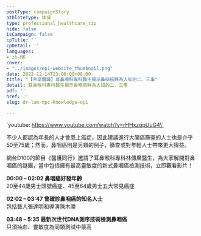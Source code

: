 ```yaml
---
postType: campaignStory
athleteType: 体操
type: professional_healthcare_tip
hide: false
isCampaign: false
cpTitle: ''
cpDetail: ''
languages:
- zh-HK
cover:
- "../images/ep1-website_thumbnail.png"
date: 2022-12-14T23:00:00+08:00
title: "【共享醫識】耳鼻喉科專科醫生揭示鼻咽癌鮮為人知的二、三事"
detail: 耳鼻喉科專科醫生揭示鼻咽癌鮮為人知的二、三事
pdf: ''
href: ''
slug: dr-lam-npc-knowledge-ep1

---
```

\`youtube: https://www.youtube.com/watch?v=rHHxzqpUuG4\`

不少人都認為年長的人才會患上癌症，因此建議進行大腸癌篩查的人士也是介乎50至75歲；然而，鼻咽癌則是另類的例子，篩查或對年輕人士帶來更大得益。

網台D100的節目《醫護同行》邀請了耳鼻喉科專科林傳廣醫生，為大家解開對鼻咽癌的謎團，當中包括擁有最高靈敏度的新式鼻咽癌檢測技術，立即觀看影片！

**00:00 – 02:02 鼻咽癌好發年齡**  
20至44歲男士頭號癌症、45至64歲男士五大常見癌症

**02:02 – 03:47 曾確診鼻咽癌的知名人士**  
包括藝人張達明和導演陳木勝

**03:48 – 5:35 最新次世代DNA測序技術檢測鼻咽癌**  
只須抽血、靈敏度為同類測試中最高